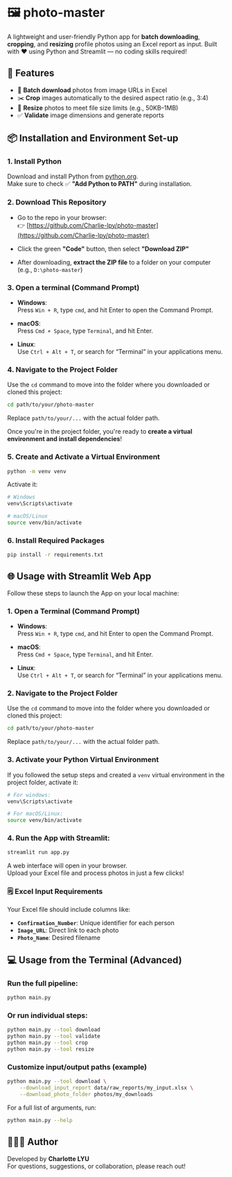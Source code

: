 # 🖼️ photo-master

A lightweight and user-friendly Python app for **batch downloading**, **cropping**, and **resizing** profile photos using an Excel report as input. Built with ❤️ using Python and Streamlit — no coding skills required!

## 🚀 Features

- 🔽 **Batch download** photos from image URLs in Excel
- ✂️ **Crop** images automatically to the desired aspect ratio (e.g., 3:4)
- 📏 **Resize** photos to meet file size limits (e.g., 50KB–1MB)
- ✅ **Validate** image dimensions and generate reports

## 📦 Installation and Environment Set-up

### 1. Install Python  
Download and install Python from [python.org](https://www.python.org/downloads).  
Make sure to check ✅ **"Add Python to PATH"** during installation.

### 2. Download This Repository

- Go to the repo in your browser:  
   👉 [https://github.com/Charlie-lpy/photo-master](https://github.com/Charlie-lpy/photo-master)

- Click the green **"Code"** button, then select **"Download ZIP"**

- After downloading, **extract the ZIP file** to a folder on your computer (e.g., `D:\photo-master`)

### 3. Open a terminal (Command Prompt)

- **Windows**:  
Press `Win + R`, type `cmd`, and hit Enter to open the Command Prompt.

- **macOS**:  
Press `Cmd + Space`, type `Terminal`, and hit Enter.

- **Linux**:  
  Use `Ctrl + Alt + T`, or search for “Terminal” in your applications menu.
  
### 4. Navigate to the Project Folder

Use the `cd` command to move into the folder where you downloaded or cloned this project:

```bash
cd path/to/your/photo-master
```

Replace  `path/to/your/...` with the actual folder path.

Once you're in the project folder, you're ready to **create a virtual environment and install dependencies**!

### 5. Create and Activate a Virtual Environment

```bash
python -m venv venv
```
Activate it:

```bash
# Windows
venv\Scripts\activate

# macOS/Linux
source venv/bin/activate
```

### 6. Install Required Packages

```bash
pip install -r requirements.txt
```

## 🌐 Usage with Streamlit Web App

Follow these steps to launch the App on your local machine:

### 1. Open a Terminal (Command Prompt)

- **Windows**:  
Press `Win + R`, type `cmd`, and hit Enter to open the Command Prompt.

- **macOS**:  
Press `Cmd + Space`, type `Terminal`, and hit Enter.

- **Linux**:  
  Use `Ctrl + Alt + T`, or search for “Terminal” in your applications menu.

### 2. Navigate to the Project Folder

Use the `cd` command to move into the folder where you downloaded or cloned this project:

```bash
cd path/to/your/photo-master
```

Replace  `path/to/your/...` with the actual folder path.

### 3. Activate your Python Virtual Environment

If you followed the setup steps and created a `venv` virtual environment in the project folder, activate it:

```bash
# For windows:
venv\Scripts\activate

# For macOS/Linux:
source venv/bin/activate
```

### 4. Run the App with Streamlit:

```bash
streamlit run app.py
```

A web interface will open in your browser.  
Upload your Excel file and process photos in just a few clicks!

### 🗒️ Excel Input Requirements

Your Excel file should include columns like:

- **`Confirmation_Number`**: Unique identifier for each person
- **`Image_URL`**: Direct link to each photo
- **`Photo_Name`**: Desired filename

## 💻 Usage from the Terminal (Advanced)

### Run the full pipeline:

```bash
python main.py
```

### Or run individual steps:
```bash
python main.py --tool download
python main.py --tool validate
python main.py --tool crop
python main.py --tool resize
```

### Customize input/output paths (example)
```bash
python main.py --tool download \
    --download_input_report data/raw_reports/my_input.xlsx \
    --download_photo_folder photos/my_downloads
```

For a full list of arguments, run:
```bash
python main.py --help
```

## 👩🏻‍💻 Author

Developed by **Charlotte LYU**  
For questions, suggestions, or collaboration, please reach out!
